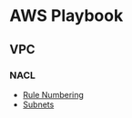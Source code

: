 # AWS Playbook

## VPC

### NACL
  - [Rule Numbering](vpc-nacl-number.md)
  - [Subnets](vpc-subnets.md)
